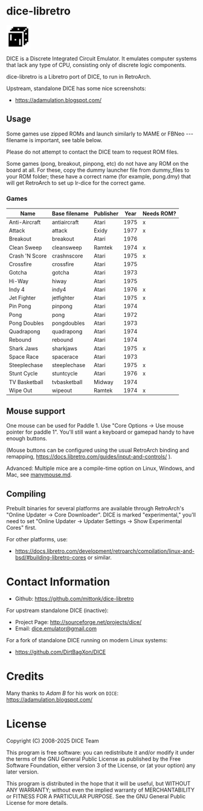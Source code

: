 # dice-libretro

![dice logo](ui/icon.png)

DICE is a Discrete Integrated Circuit Emulator. It emulates computer systems
that lack any type of CPU, consisting only of discrete logic components.

dice-libretro is a Libretro port of DICE, to run in RetroArch.

Upstream, standalone DICE has some nice screenshots:
* https://adamulation.blogspot.com/

## Usage

Some games use zipped ROMs and launch similarly to MAME or FBNeo ---
filename is important, see table below.

Please do not attempt to contact the DICE team
to request ROM files.

Some games (pong, breakout, pinpong, etc) do not have any
ROM on the board at all.  For these, copy the dummy launcher
file from dummy_files to your ROM folder; these have a
correct name (for example, pong.dmy) that will get RetroArch to set up
lr-dice for the correct game.

### Games

|	Name	|	Base filename	|	Publisher	|	Year |	Needs ROM?	|
| ----  | ------------- | --------- | ---- | -------- |
|	Anti-Aircraft	|	antiaircraft	|	Atari	|	1975	|	x	|
|	Attack	|	attack	|	Exidy	|	1977	|	x	|
|	Breakout	|	breakout	|	Atari	|	1976	|		|
|	Clean Sweep	|	cleansweep	|	Ramtek	|	1974	|	x	|
|	Crash 'N Score	|	crashnscore	|	Atari	|	1975	|	x	|
|	Crossfire	|	crossfire	|	Atari	|	1975	|		|
|	Gotcha	|	gotcha	|	Atari	|	1973	|		|
|	Hi-Way	|	hiway	|	Atari	|	1975	|		|
|	Indy 4	|	indy4	|	Atari	|	1976	|	x	|
|	Jet Fighter	|	jetfighter	|	Atari	|	1975	|	x	|
|	Pin Pong	|	pinpong	|	Atari	|	1974	|		|
|	Pong	|	pong	|	Atari	|	1972	|		|
|	Pong Doubles	|	pongdoubles	|	Atari	|	1973	|		|
|	Quadrapong	|	quadrapong	|	Atari	|	1974	|		|
|	Rebound	|	rebound	|	Atari	|	1974	|		|
|	Shark Jaws	|	sharkjaws	|	Atari	|	1975	|	x	|
|	Space Race	|	spacerace	|	Atari	|	1973	|		|
|	Steeplechase	|	steeplechase	|	Atari	|	1975	|	x	|
|	Stunt Cycle	|	stuntcycle	|	Atari	|	1976	|	x	|
|	TV Basketball	|	tvbasketball	|	Midway	|	1974	|		|
|	Wipe Out	|	wipeout	|	Ramtek	|	1974	|	x	|

## Mouse support
One mouse can be used for Paddle 1.  Use "Core Options -> Use mouse pointer for paddle 1".  You'll still want a keyboard or gamepad handy to have enough buttons.

(Mouse buttons can be configured using the usual RetroArch binding and remapping, https://docs.libretro.com/guides/input-and-controls/ ).

Advanced: Multiple mice are a compile-time option on Linux, Windows, and Mac, see 
[manymouse.md](manymouse.md).

## Compiling
Prebuilt binaries for several platforms are available through RetroArch's "Online Updater -> Core Downloader".  DICE is marked "experimental," you'll need to set "Online Updater -> Updater Settings -> Show Experimental Cores" first.

For other platforms, use:
* https://docs.libretro.com/development/retroarch/compilation/linux-and-bsd/#building-libretro-cores
or similar.

# Contact Information
* Github: https://github.com/mittonk/dice-libretro

For upstream standalone DICE (inactive):
* Project Page: http://sourceforge.net/projects/dice/
* Email: dice.emulator@gmail.com

For a fork of standalone DICE running on modern Linux systems:
* https://github.com/DirtBagXon/DICE

# Credits

Many thanks to _Adam B_ for his work on `DICE`: https://adamulation.blogspot.com/

# License

Copyright (C) 2008-2025 DICE Team

This program is free software: you can redistribute it and/or modify
it under the terms of the GNU General Public License as published by
the Free Software Foundation, either version 3 of the License, or
(at your option) any later version.

This program is distributed in the hope that it will be useful,
but WITHOUT ANY WARRANTY; without even the implied warranty of
MERCHANTABILITY or FITNESS FOR A PARTICULAR PURPOSE.  See the
GNU General Public License for more details.

